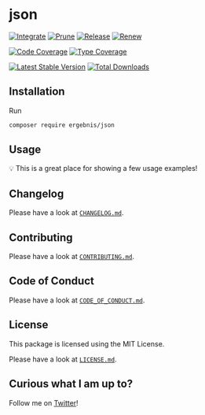 # json

[![Integrate](https://github.com/ergebnis/json/workflows/Integrate/badge.svg)](https://github.com/ergebnis/json/actions)
[![Prune](https://github.com/ergebnis/json/workflows/Prune/badge.svg)](https://github.com/ergebnis/json/actions)
[![Release](https://github.com/ergebnis/json/workflows/Release/badge.svg)](https://github.com/ergebnis/json/actions)
[![Renew](https://github.com/ergebnis/json/workflows/Renew/badge.svg)](https://github.com/ergebnis/json/actions)

[![Code Coverage](https://codecov.io/gh/ergebnis/json/branch/main/graph/badge.svg)](https://codecov.io/gh/ergebnis/json)
[![Type Coverage](https://shepherd.dev/github/ergebnis/json/coverage.svg)](https://shepherd.dev/github/ergebnis/json)

[![Latest Stable Version](https://poser.pugx.org/ergebnis/json/v/stable)](https://packagist.org/packages/ergebnis/json)
[![Total Downloads](https://poser.pugx.org/ergebnis/json/downloads)](https://packagist.org/packages/ergebnis/json)

## Installation

Run

```sh
composer require ergebnis/json
```

## Usage

:bulb: This is a great place for showing a few usage examples!

## Changelog

Please have a look at [`CHANGELOG.md`](CHANGELOG.md).

## Contributing

Please have a look at [`CONTRIBUTING.md`](.github/CONTRIBUTING.md).

## Code of Conduct

Please have a look at [`CODE_OF_CONDUCT.md`](https://github.com/ergebnis/.github/blob/main/CODE_OF_CONDUCT.md).

## License

This package is licensed using the MIT License.

Please have a look at [`LICENSE.md`](LICENSE.md).

## Curious what I am up to?

Follow me on [Twitter](https://twitter.com/localheinz)!
